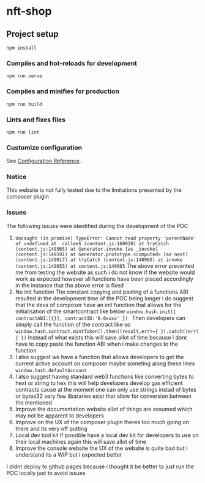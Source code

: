 # nft-shop

## Project setup
```
npm install
```

### Compiles and hot-reloads for development
```
npm run serve
```

### Compiles and minifies for production
```
npm run build
```

### Lints and fixes files
```
npm run lint
```

### Customize configuration
See [Configuration Reference](https://cli.vuejs.org/config/).

### Notice
This website is not fully tested due to the limitations presented by the composer plugin

### Issues

The following issues were identified during the development of the POC
1. ``Uncaught (in promise) TypeError: Cannot read property 'parentNode' of undefined
    at _callee$ (content.js:160020)
    at tryCatch (content.js:148965)
    at Generator.invoke [as _invoke] (content.js:149191)
    at Generator.prototype.<computed> [as next] (content.js:149017)
    at tryCatch (content.js:148965)
    at invoke (content.js:149055)
    at content.js:149065`` 
The above error prevented me from testing the website as such i do not know if the website would work as expected however all functions have been placed accordingly in the instance that the above error is fixed
2. No init function
The constant copying and pasting of a functions ABI resulted in the development time of the POC being longer i do suggest that the devs of composer have an init function that allows for the initialisation of the smartcontract like below
``window.hash.init({
    contractABI:[{}],
    contractID:'0.0xxxx'
})
``
Then developers can simply call the function of the contract like so
``
window.hash.contract.mintToken().then((result,err)={
}).catch((err){
})
``
Instead of what exists this will save allot of time because i dont have to copy paste the function ABI when i make changes to the function
3. I also suggest we have a function that allows developers to get the current active account on composer maybe someting along these lines
``
window.hash.defaultAccount
``
4. I also suggest having standard web3 functions like converting bytes to hext or string to hex this will help developers develop gas efficient contracts cause at the moment one can only use strings instad of bytes or bytes32 very few libararies exist that allow for conversion between the mentioned
5. Improve the documentation website allot of things are assumed which may not be apparent to developers
6. Improve on the UX of the composer plugin theres too much going on there and its very off putting 
7. Local dev tool kit if possible have a local dev kit for developers to use on their local machines again this will save allot of time
8. Improve the console website the UX of the website is quite bad but i understand its a WIP but i expected better


I didnt deploy to github pages because i thought it be better to just run the POC locally just to avoid issues